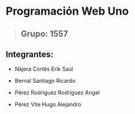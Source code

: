 # Programación Web Uno

> ## Grupo: 1557

## Integrantes:

- Nájera Cortés Erik Saúl

- Bernal Santiago Ricardo

- Pérez Rodríguez Rodríguez Angel

- Pérez Vite Hugo Alejandro
